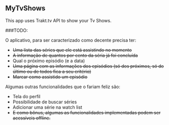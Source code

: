 ## MyTvShows

This app uses Trakt.tv API to show your Tv Shows.


###TODO:

O aplicativo, para ser caracterizado como decente precisa ter:

* ~~Uma lista das séries que ele está assistindo no momento~~
* ~~A informação de quantos por cento da séria já foi concluída~~
* Qual o próximo episódio (e a data)
* ~~Uma página com as informações dos episódios (só dos próximos, só do último ou de todos fica a seu critério)~~
* ~~Marcar como assistido um episódio~~

Algumas outras funcionalidades que o fariam feliz são:

* Tela do perfil
* Possibilidade de buscar séries
* Adicionar uma série na watch list
* ~~E como bônus, algumas as funcionalidades implementadas podem ser acessíveis offline.~~